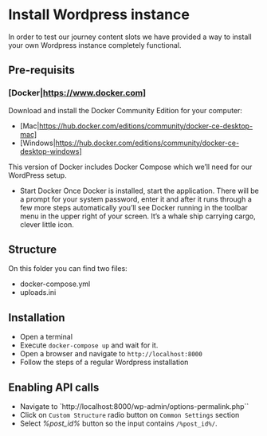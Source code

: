 # Install Wordpress instance
In order to test our journey content slots we have provided a way to install your own Wordpress instance completely functional.

## Pre-requisits
### [Docker|https://www.docker.com]

Download and install the Docker Community Edition for your computer:
* [Mac|https://hub.docker.com/editions/community/docker-ce-desktop-mac]
* [Windows|https://hub.docker.com/editions/community/docker-ce-desktop-windows]

This version of Docker includes Docker Compose which we’ll need for our WordPress setup.

* Start Docker
Once Docker is installed, start the application. There will be a prompt for your system password, enter it and after it runs through a few more steps automatically you’ll see Docker running in the toolbar menu in the upper right of your screen. It’s a whale ship carrying cargo, clever little icon.

## Structure
On this folder you can find two files:
* docker-compose.yml
* uploads.ini

## Installation

* Open a terminal
* Execute `docker-compose up` and wait for it.
* Open a browser and navigate to `http://localhost:8000`
* Follow the steps of a regular Wordpress installation

## Enabling API calls

* Navigate to `http://localhost:8000/wp-admin/options-permalink.php``
* Click on `Custom Structure` radio button on `Common Settings` section
* Select *%post_id%* button so the input contains `/%post_id%/`.

